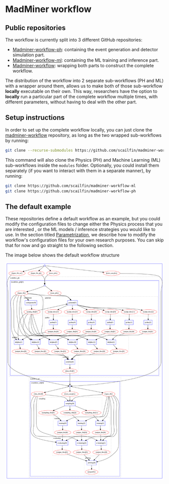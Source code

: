 # MadMiner workflow

## Public repositories
The workflow is currently split into 3 different GitHub repositories:

- [Madminer-workflow-ph][madminer-workflow-repo-ph]: containing the event generation and detector simulation part.
- [Madminer-workflow-ml][madminer-workflow-repo-ml]: containing the ML training and inference part.
- [Madminer-workflow][madminer-workflow-repo]: wrapping both parts to construct the complete workflow.

The distribution of the workflow into 2 separate sub-workflows (PH and ML) with a wrapper around them, allows us to make
both of those sub-workflow **locally** executable on their own. This way, researchers have the option to **locally** run
a particular part of the complete workflow multiple times, with different parameters, without having to deal with the other part.


## Setup instructions
In order to set up the complete workflow locally, you can just clone the [madminer-workflow][madminer-workflow-repo]
repository, as long as the two wrapped sub-workflows by running:

```bash
git clone --recurse-submodules https://github.com/scailfin/madminer-workflow
```

This command will also clone the Physics (PH) and Machine Learning (ML) sub-workflows inside the `modules` folder.
Optionally, you could install them separately (if you want to interact with them in a separate manner), by running:

```bash
git clone https://github.com/scailfin/madminer-workflow-ml
git clone https://github.com/scailfin/madminer-workflow-ph
```


## The default example
These repositories define a default workflow as an example, but you could modify the configuration files to change either
the Physics process that you are interested , or the ML models / inference strategies you would like to use.
In the section titled [Parametrization][reana-guide-param], we describe how to modify the workflow's configuration files
for your own research purposes. You can skip that for now and go straight to the following section. 

The image below shows the default workflow structure

![Workflow diagram](../../images/reana/workflow-diagram.png)


[madminer-workflow-repo]: https://github.com/scailfin/madminer-workflow
[madminer-workflow-repo-ml]: https://github.com/scailfin/madminer-workflow-ml
[madminer-workflow-repo-ph]: https://github.com/scailfin/madminer-workflow-ph
[reana-guide-param]: 3_parametrization.md
